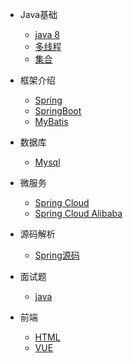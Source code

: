 * Java基础
  * [java 8](java/arraylist-source-code.md)
  * [多线程](mysql/sql.md)
  * [集合](mysql/sql.md)

* 框架介绍
  * [Spring](https://docsify.js.org/#/)
  * [SpringBoot](https://www.cnblogs.com/)
  * [MyBatis](https://www.cnblogs.com/)

* 数据库
  * [Mysql](mysql/sql.md)
* 微服务
  * [Spring Cloud](mysql/sql.md)
  * [Spring Cloud Alibaba](mysql/sql.md)
* 源码解析
  * [Spring源码](mysql/sql.md)
* 面试题
  * [java](mysql/sql.md)

* 前端
  * [HTML](mysql/sql.md)
  * [VUE](mysql/sql.md)